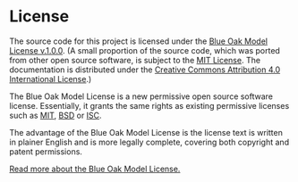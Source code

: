 # License

The source code for this project is licensed under the [Blue Oak Model License v.1.0.0](https://blueoakcouncil.org/license/1.0.0). (A small proportion of the source code, which was ported from other open source software, is subject to the [MIT License](https://spdx.org/licenses/MIT.html). The documentation is distributed under the [Creative Commons Attribution 4.0 International License](https://creativecommons.org/licenses/by/4.0/legalcode).)

The Blue Oak Model License is a new permissive open source software license. Essentially, it grants the same rights as existing permissive licenses such as [MIT](https://spdx.org/licenses/MIT.html), [BSD](https://spdx.org/licenses/BSD-2-Clause.html) or [ISC](https://spdx.org/licenses/ISC.html).

The advantage of the Blue Oak Model License is the license text is written in plainer English and is more legally complete, covering both copyright and patent permissions.

[Read more about the Blue Oak Model License.](https://blueoakcouncil.org/2019/03/06/model.html)
